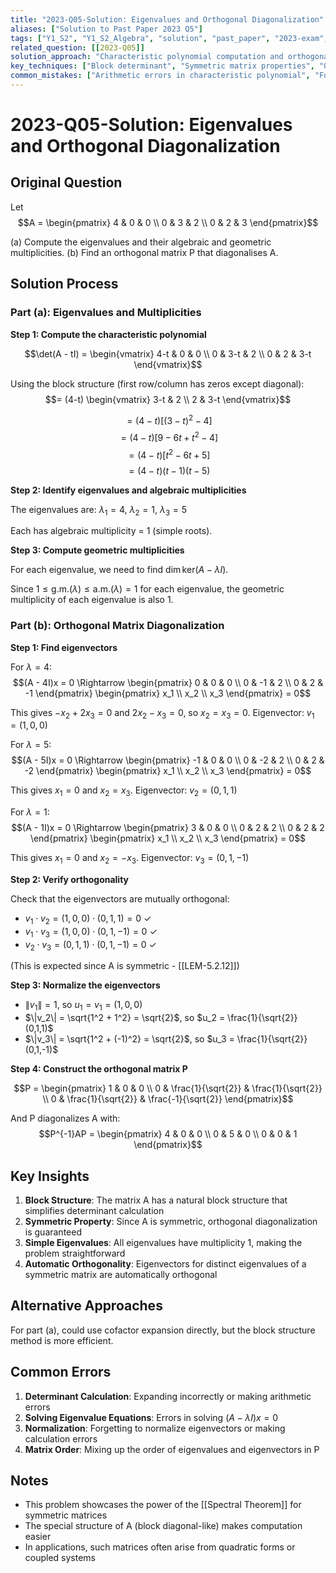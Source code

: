```yaml
---
title: "2023-Q05-Solution: Eigenvalues and Orthogonal Diagonalization"
aliases: ["Solution to Past Paper 2023 Q5"]
tags: ["Y1_S2", "Y1_S2_Algebra", "solution", "past_paper", "2023-exam", "section-a", "q5", "eigenvalues", "diagonalization"]
related_question: [[2023-Q05]]
solution_approach: "Characteristic polynomial computation and orthogonal eigenbasis construction"
key_techniques: ["Block determinant", "Symmetric matrix properties", "Orthonormal basis construction"]
common_mistakes: ["Arithmetic errors in characteristic polynomial", "Forgetting to normalize eigenvectors"]
---
```


# 2023-Q05-Solution: Eigenvalues and Orthogonal Diagonalization

## Original Question
Let
$$A = \begin{pmatrix} 4 & 0 & 0 \\ 0 & 3 & 2 \\ 0 & 2 & 3 \end{pmatrix}$$

(a) Compute the eigenvalues and their algebraic and geometric multiplicities.
(b) Find an orthogonal matrix P that diagonalises A.

## Solution Process

### Part (a): Eigenvalues and Multiplicities

**Step 1: Compute the characteristic polynomial**

$$\det(A - tI) = \begin{vmatrix} 4-t & 0 & 0 \\ 0 & 3-t & 2 \\ 0 & 2 & 3-t \end{vmatrix}$$

Using the block structure (first row/column has zeros except diagonal):
$$= (4-t) \begin{vmatrix} 3-t & 2 \\ 2 & 3-t \end{vmatrix}$$

$$= (4-t)[(3-t)^2 - 4]$$
$$= (4-t)[9 - 6t + t^2 - 4]$$
$$= (4-t)[t^2 - 6t + 5]$$
$$= (4-t)(t-1)(t-5)$$

**Step 2: Identify eigenvalues and algebraic multiplicities**

The eigenvalues are: $\lambda_1 = 4$, $\lambda_2 = 1$, $\lambda_3 = 5$

Each has algebraic multiplicity = 1 (simple roots).

**Step 3: Compute geometric multiplicities**

For each eigenvalue, we need to find $\dim \text{ker}(A - \lambda I)$.

Since $1 \leq \text{g.m.}(\lambda) \leq \text{a.m.}(\lambda) = 1$ for each eigenvalue,
the geometric multiplicity of each eigenvalue is also 1.

### Part (b): Orthogonal Matrix Diagonalization

**Step 1: Find eigenvectors**

For $\lambda = 4$:
$$(A - 4I)x = 0 \Rightarrow \begin{pmatrix} 0 & 0 & 0 \\ 0 & -1 & 2 \\ 0 & 2 & -1 \end{pmatrix} \begin{pmatrix} x_1 \\ x_2 \\ x_3 \end{pmatrix} = 0$$

This gives $-x_2 + 2x_3 = 0$ and $2x_2 - x_3 = 0$, so $x_2 = x_3 = 0$.
Eigenvector: $v_1 = (1, 0, 0)$

For $\lambda = 5$:
$$(A - 5I)x = 0 \Rightarrow \begin{pmatrix} -1 & 0 & 0 \\ 0 & -2 & 2 \\ 0 & 2 & -2 \end{pmatrix} \begin{pmatrix} x_1 \\ x_2 \\ x_3 \end{pmatrix} = 0$$

This gives $x_1 = 0$ and $x_2 = x_3$.
Eigenvector: $v_2 = (0, 1, 1)$

For $\lambda = 1$:
$$(A - 1I)x = 0 \Rightarrow \begin{pmatrix} 3 & 0 & 0 \\ 0 & 2 & 2 \\ 0 & 2 & 2 \end{pmatrix} \begin{pmatrix} x_1 \\ x_2 \\ x_3 \end{pmatrix} = 0$$

This gives $x_1 = 0$ and $x_2 = -x_3$.
Eigenvector: $v_3 = (0, 1, -1)$

**Step 2: Verify orthogonality**

Check that the eigenvectors are mutually orthogonal:
- $v_1 \cdot v_2 = (1,0,0) \cdot (0,1,1) = 0$ ✓
- $v_1 \cdot v_3 = (1,0,0) \cdot (0,1,-1) = 0$ ✓  
- $v_2 \cdot v_3 = (0,1,1) \cdot (0,1,-1) = 0$ ✓

(This is expected since A is symmetric - [[LEM-5.2.12]])

**Step 3: Normalize the eigenvectors**

- $\|v_1\| = 1$, so $u_1 = v_1 = (1,0,0)$
- $\|v_2\| = \sqrt{1^2 + 1^2} = \sqrt{2}$, so $u_2 = \frac{1}{\sqrt{2}}(0,1,1)$
- $\|v_3\| = \sqrt{1^2 + (-1)^2} = \sqrt{2}$, so $u_3 = \frac{1}{\sqrt{2}}(0,1,-1)$

**Step 4: Construct the orthogonal matrix P**

$$P = \begin{pmatrix} 1 & 0 & 0 \\ 0 & \frac{1}{\sqrt{2}} & \frac{1}{\sqrt{2}} \\ 0 & \frac{1}{\sqrt{2}} & \frac{-1}{\sqrt{2}} \end{pmatrix}$$

And P diagonalizes A with:
$$P^{-1}AP = \begin{pmatrix} 4 & 0 & 0 \\ 0 & 5 & 0 \\ 0 & 0 & 1 \end{pmatrix}$$

## Key Insights

1. **Block Structure**: The matrix A has a natural block structure that simplifies determinant calculation
2. **Symmetric Property**: Since A is symmetric, orthogonal diagonalization is guaranteed
3. **Simple Eigenvalues**: All eigenvalues have multiplicity 1, making the problem straightforward
4. **Automatic Orthogonality**: Eigenvectors for distinct eigenvalues of a symmetric matrix are automatically orthogonal

## Alternative Approaches

For part (a), could use cofactor expansion directly, but the block structure method is more efficient.

## Common Errors

1. **Determinant Calculation**: Expanding incorrectly or making arithmetic errors
2. **Solving Eigenvalue Equations**: Errors in solving $(A - \lambda I)x = 0$
3. **Normalization**: Forgetting to normalize eigenvectors or making calculation errors
4. **Matrix Order**: Mixing up the order of eigenvalues and eigenvectors in P

## Notes

- This problem showcases the power of the [[Spectral Theorem]] for symmetric matrices
- The special structure of A (block diagonal-like) makes computation easier
- In applications, such matrices often arise from quadratic forms or coupled systems
